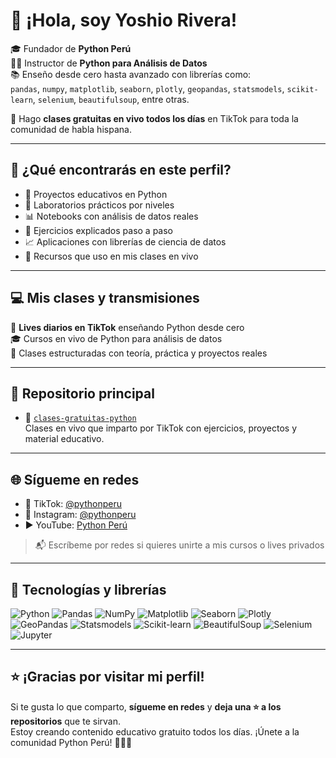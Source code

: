 # 👋 ¡Hola, soy Yoshio Rivera!

🎓 Fundador de **Python Perú**  
👨‍🏫 Instructor de **Python para Análisis de Datos**  
📚 Enseño desde cero hasta avanzado con librerías como:  
`pandas`, `numpy`, `matplotlib`, `seaborn`, `plotly`, `geopandas`, `statsmodels`, `scikit-learn`, `selenium`, `beautifulsoup`, entre otras.

🎥 Hago **clases gratuitas en vivo todos los días** en TikTok para toda la comunidad de habla hispana.

---

## 🚀 ¿Qué encontrarás en este perfil?

- 📘 Proyectos educativos en Python  
- 🧪 Laboratorios prácticos por niveles  
- 📊 Notebooks con análisis de datos reales  
- 🧠 Ejercicios explicados paso a paso  
- 📈 Aplicaciones con librerías de ciencia de datos  
- 📂 Recursos que uso en mis clases en vivo  

---

## 💻 Mis clases y transmisiones

🔴 **Lives diarios en TikTok** enseñando Python desde cero  
🎓 Cursos en vivo de Python para análisis de datos  
📅 Clases estructuradas con teoría, práctica y proyectos reales  

---

## 📁 Repositorio principal

- 🎒 [`clases-gratuitas-python`](https://github.com/YoshioRivera/clases-gratuitas-python)  
  Clases en vivo que imparto por TikTok con ejercicios, proyectos y material educativo.

---

## 🌐 Sígueme en redes

- 🎥 TikTok: [@pythonperu](https://www.tiktok.com/@pythonperu)  
- 📸 Instagram: [@pythonperu](https://www.instagram.com/pythonperu)  
- ▶️ YouTube: [Python Perú](https://www.youtube.com/@pythonperu)

> 📬 Escríbeme por redes si quieres unirte a mis cursos o lives privados

---

## 🧰 Tecnologías y librerías

![Python](https://img.shields.io/badge/-Python-3776AB?style=flat&logo=python&logoColor=white)
![Pandas](https://img.shields.io/badge/-Pandas-150458?style=flat&logo=pandas)
![NumPy](https://img.shields.io/badge/-NumPy-013243?style=flat&logo=numpy)
![Matplotlib](https://img.shields.io/badge/-Matplotlib-11557C?style=flat)
![Seaborn](https://img.shields.io/badge/-Seaborn-2C2D72?style=flat)
![Plotly](https://img.shields.io/badge/-Plotly-3F4F75?style=flat)
![GeoPandas](https://img.shields.io/badge/-GeoPandas-008080?style=flat)
![Statsmodels](https://img.shields.io/badge/-Statsmodels-003366?style=flat)
![Scikit-learn](https://img.shields.io/badge/-Scikit--Learn-F7931E?style=flat&logo=scikitlearn)
![BeautifulSoup](https://img.shields.io/badge/-BeautifulSoup-509941?style=flat)
![Selenium](https://img.shields.io/badge/-Selenium-43B02A?style=flat&logo=selenium)
![Jupyter](https://img.shields.io/badge/-Jupyter-F37626?style=flat&logo=jupyter)

---

## ⭐ ¡Gracias por visitar mi perfil!

Si te gusta lo que comparto, **sígueme en redes** y **deja una ⭐ a los repositorios** que te sirvan.  
Estoy creando contenido educativo gratuito todos los días. ¡Únete a la comunidad Python Perú! 🐍🇵🇪
